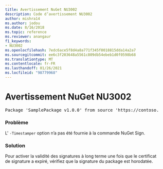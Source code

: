 ```yaml
---
title: Avertissement NuGet NU3002
description: Code d’avertissement NU3002
author: mishra14
ms.author: jodou
ms.date: 8/16/2018
ms.topic: reference
ms.reviewer: anangaur
f1_keywords:
- NU3002
ms.openlocfilehash: 7edc6ace5f8d4a8a771f345f0018815dda14a2a7
ms.sourcegitcommit: ee6c3f203648a5561c809db54ebeb1d0f0598b68
ms.translationtype: MT
ms.contentlocale: fr-FR
ms.lasthandoff: 01/26/2021
ms.locfileid: "98779968"
---
```

# <a name="nuget-warning-nu3002"></a>Avertissement NuGet NU3002

<pre>Package 'SamplePackage v1.0.0' from source 'https://contoso.com/index.json': The '-Timestamper' option was not provided. The signed package will not be timestamped. To learn more about this option, please visit https://docs.nuget.org/docs/reference/command-line-reference.</pre>

### <a name="issue"></a>Problème

L' `-Timestamper` option n’a pas été fournie à la commande NuGet Sign.


### <a name="solution"></a>Solution

Pour activer la validité des signatures à long terme une fois que le certificat de signature a expiré, vérifiez que la signature du package est horodatée.


